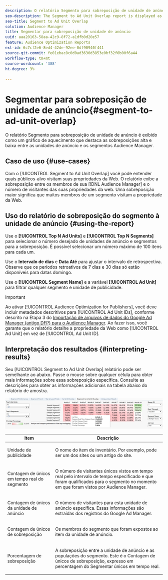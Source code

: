 ```yaml
---
description: O relatório Segmento para sobreposição de unidade de anúncio é exibido como um gráfico de aquecimento que destaca as sobreposições alta e baixa entre as unidades de anúncio e os segmentos Audience Manager.
seo-description: The Segment to Ad Unit Overlap report is displayed as a heat chart that highlights high and low overlaps between your Ad Units and Audience Manager segments.
seo-title: Segment to Ad Unit Overlap
solution: Audience Manager
title: Segmentar para sobreposição de unidade de anúncio
uuid: aaa20163-58aa-42c9-8f72-a1dfb0d20e57
feature: Audience Optimization Reports
exl-id: 6c7cf2e6-8ed4-42de-92ee-0df90940f441
source-git-commit: fe01ebac8c0d0ad3630d3853e0bf32f0b00f6a44
workflow-type: tm+mt
source-wordcount: '388'
ht-degree: 3%

---
```


# Segmentar para sobreposição de unidade de anúncio{#segment-to-ad-unit-overlap}

O relatório Segmento para sobreposição de unidade de anúncio é exibido como um gráfico de aquecimento que destaca as sobreposições alta e baixa entre as unidades de anúncio e os segmentos Audience Manager.

## Caso de uso {#use-cases}

Com o [!UICONTROL Segment to Ad Unit Overlap] você pode entender quais públicos-alvo visitam suas propriedades da Web. O relatório exibe a sobreposição entre os membros de sua [!DNL Audience Manager] e o número de visitantes das suas propriedades da web. Uma sobreposição maior significa que muitos membros de um segmento visitam a propriedade da Web.

## Uso do relatório de sobreposição do segmento à unidade de anúncio {#using-the-report}

Use o **[!UICONTROL Top N Ad Units]** e **[!UICONTROL Top N Segments]** para selecionar o número desejado de unidades de anúncio e segmentos para a sobreposição. É possível selecionar um número máximo de 100 itens para cada um.

Use o **Intervalo de dias** e **Data Até** para ajustar o intervalo de retrospectiva. Observe que os períodos retroativos de 7 dias e 30 dias só estão disponíveis para datas domingo.

Use o **[!UICONTROL Segment Name]** e a variável **[!UICONTROL Ad Unit]** para filtrar qualquer segmento e unidade de publicidade.

>[!IMPORTANT]
>
>Ao ativar [!UICONTROL Audience Optimization for Publishers], você deve incluir metadados descritivos para [!UICONTROL Ad Unit IDs], conforme descrito na Etapa 3 do [Importação de arquivos de dados do Google Ad Manager (antigo DFP) para o Audience Manager](../../../reporting/audience-optimization-reports/aor-publishers/import-dfp.md). Ao fazer isso, você garante que o relatório detalhe a propriedade da Web como [!UICONTROL Ad Unit] em vez de [!UICONTROL Ad Unit ID].

## Interpretação dos resultados {#interpreting-results}

Seu [!UICONTROL Segment to Ad Unit Overlap] relatório pode ser semelhante ao abaixo. Passe o mouse sobre qualquer célula para obter mais informações sobre essa sobreposição específica. Consulte as descrições para obter as informações adicionais na tabela abaixo do relatório de amostra.

![](assets/publisher_segment_ad_unit_overlap.png)

<table id="table_22340F45B1B94D3796174CB30A60E212"> 
 <thead> 
  <tr> 
   <th colname="col1" class="entry"> Item </th> 
   <th colname="col2" class="entry"> Descrição </th> 
  </tr>
 </thead>
 <tbody> 
  <tr> 
   <td colname="col1"> <p><span class="wintitle"> Unidade de publicidade </span> </p> </td> 
   <td colname="col2"> <p>O nome do item de inventário. Por exemplo, pode ser um dos sites ou um artigo do site. </p> </td> 
  </tr> 
  <tr> 
   <td colname="col1"> <p><span class="wintitle"> Contagem de únicos em tempo real do segmento</span> </p> </td> 
   <td colname="col2"> <p>O número de visitantes únicos vistos em tempo real pelo intervalo de tempo especificado e que foram qualificados para o segmento no momento em que foram vistos por <span class="keyword"> Audience Manager</span>. </p> </td> 
  </tr> 
  <tr> 
   <td colname="col1"> <p><span class="wintitle"> Contagem de únicos da unidade de anúncio</span> </p> </td> 
   <td colname="col2"> <p>O número de visitantes para esta unidade de anúncio específica. Essas informações são extraídas dos registros do Google Ad Manager. </p> </td> 
  </tr> 
  <tr> 
   <td colname="col1"> <p><span class="wintitle"> Contagem de únicos de sobreposição</span> </p> </td> 
   <td colname="col2"> <p>Os membros do segmento que foram expostos ao item da unidade de anúncio. </p> </td> 
  </tr> 
  <tr> 
   <td colname="col1"> <p><span class="wintitle"> Porcentagem de sobreposição</span> </p> </td> 
   <td colname="col2"> <p>A sobreposição entre a unidade de anúncio e as populações do segmento. Este é o <span class="wintitle"> Contagem de únicos de sobreposição</span>, expresso em percentagem do <span class="wintitle"> Segmentar únicos em tempo real</span>. </p> </td> 
  </tr> 
 </tbody> 
</table>
